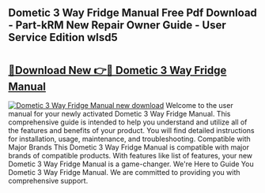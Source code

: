 ## Dometic 3 Way Fridge Manual Free Pdf Download - Part-kRM New Repair Owner Guide - User Service Edition wIsd5

# <h2><a href="http://cf25288.oget.top/?id=Dometic+3+Way+Fridge+Manual">🔗Download New 👉🔴 Dometic 3 Way Fridge Manual</a></h2>

[![Dometic 3 Way Fridge Manual new download](https://i.imgur.com/5g1atiW.png)](http://cf25288.oget.top/?id=Dometic+3+Way+Fridge+Manual)
Welcome to the user manual for your newly activated Dometic 3 Way Fridge Manual. This comprehensive guide is intended to help you understand and utilize all of the features and benefits of your product. You will find detailed instructions for installation, usage, maintenance, and troubleshooting. Compatible with Major Brands This Dometic 3 Way Fridge Manual is compatible with major brands of compatible products. With features like list of features, your new Dometic 3 Way Fridge Manual is a game-changer. We're Here to Guide You Dometic 3 Way Fridge Manual. We are committed to providing you with comprehensive support.
